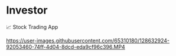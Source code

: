 # Investor
📈 Stock Trading App

https://user-images.githubusercontent.com/65310180/128632924-92053460-74ff-4d04-8dcd-eda9cf96c396.MP4
